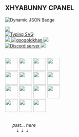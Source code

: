 ## XHYABUNNY CPANEL

![Dynamic JSON Badge](https://img.shields.io/badge/dynamic/json?url=https%3A%2F%2Fapi.xhyabunny.org%2Fjson&query=%24.s&style=for-the-badge&logo=npm&logoColor=white&logoSize=auto&label=api&labelColor=%23212121&color=%24.c&cacheSeconds=3600&link=https%3A%2F%2Flive.xhyabunny.org%2F)


<a href='https://xhyabunny.org'>
    <img src='https://github.com/xhyabunny/xhyabunny/assets/106491722/670aaa3d-2ef7-4427-b8a0-d032b3ad8756'/>
</a>

<br>
<a align="center" href="https://github.com/xhyabunny">
    <img src="https://readme-typing-svg.demolab.com?font=Monospace&color=fff&size=13&duration=600&pause=400&multiline=true&width=500&height=80&lines=Your+local+area+bunny+coder.+🐰;I am the guy who made that tool you use daily 🧪;Make sure to check all my other socials,,,+🥞;;Ababababababababa" alt="Typing SVG" />
</a>
<br>
<div>
<a href="https://xhyabunny.org">
    <img src="https://img.shields.io/badge/Website-xhyabunny.org-lightgreen?style=flat-square">
</a>  

<a href="https://github.com/xhyabunny">
    <img src="https://komarev.com/ghpvc/?username=xhyabunny&label=Visitors&color=orange&style=flat-square" alt="googoldkhan" />
</a>

<a href="mailto:xhya@post.com">
    <img src="https://img.shields.io/badge/-Email-red?style=flat-square&logo=gmail&logoColor=white">
</a>
<br>
<a href="https://discord.gg/CnDCe7u5G7">
    <img src="https://img.shields.io/discord/938344635305189409?3&color=5865F2&logo=discord&logoColor=white" alt="Discord server" />
</a>
<a href="https://wakatime.com/@018bd7ec-0816-43d0-b101-104fc7a7ab9e">
    <img src="https://wakatime.com/badge/user/018bd7ec-0816-43d0-b101-104fc7a7ab9e.svg"/>
</a>
</div>
<br>
    <p align="left">
  <img src='https://github.com/xhyabunny/xhyabunny/assets/106491722/58578a4e-e881-4b7f-b798-01254f22cb01' height='42px'/>
  <img src='https://user-images.githubusercontent.com/106491722/186936949-86e5784f-99cf-4c24-9125-a022a895ce92.jpg' height='42px'/>
  <img src='https://github.com/xhyabunny/xhyabunny/assets/106491722/995d7e5e-382f-4a8e-bc52-9e9019ea2a55' height='42px'/>
  <img src='https://user-images.githubusercontent.com/106491722/210182101-741943f9-c945-4f06-80f2-53716f0a98c4.png' height='42px'/>
  <br>
  <img src='https://user-images.githubusercontent.com/106491722/186936946-2fb5abbb-59e2-4b9c-b53a-bf0846b6539a.png' height='42px'/>
  <img src="https://cdn-icons-png.flaticon.com/512/5968/5968242.png" height='42px'/>
  <img src='https://user-images.githubusercontent.com/106491722/186936943-12a8bb5d-9bd7-429d-9341-a9ce966c1799.png' height='42px'/>
  <img src='https://user-images.githubusercontent.com/106491722/186936953-6b6cbd7d-f942-4717-a5d7-6db6310f9ed7.png' height='42px'/>
  <br>
  <img src='https://user-images.githubusercontent.com/106491722/186936955-ae528a6d-91d0-40e0-a995-dcbea8aae11f.png' height='42px'/>
  <img src='https://upload.wikimedia.org/wikipedia/commons/thumb/9/91/Electron_Software_Framework_Logo.svg/256px-Electron_Software_Framework_Logo.svg.png' height='42px'/>
  <img src='https://github.com/xhyabunny/xhyabunny/assets/106491722/11eac280-9cfa-4018-8f33-de467ed24694' height='42px'/>
  <img src='https://github.com/xhyabunny/xhyabunny/assets/106491722/690a3fb3-4a92-4681-91b2-c2e55e659159' height='42px'/>
  <br>
  <img src='https://github.com/xhyabunny/xhyabunny/assets/106491722/faaf3549-5cf1-40d6-b914-adba99859edd' height='42px'/>
  <img src='https://github.com/xhyabunny/xhyabunny/assets/106491722/569cc3ed-6a6d-406d-bc25-99ac40419422' height='42px'/>
  <img src='https://github.com/xhyabunny/xhyabunny/assets/106491722/4df90299-2d7c-4355-aad6-5632d7c02cc6' height='42px'/>
  </p>
<br> ‎ ‎ ‎ ‎ ‎ ‎ ‎𝘱𝘴𝘴𝘵... 𝘩𝘦𝘳𝘦
<br>‎ ‎ ‎ ‎ ‎‎ ‎ ‎ ‎‎ ‎‎ ‎‎⇣ ⇣ ⇣
<br>

